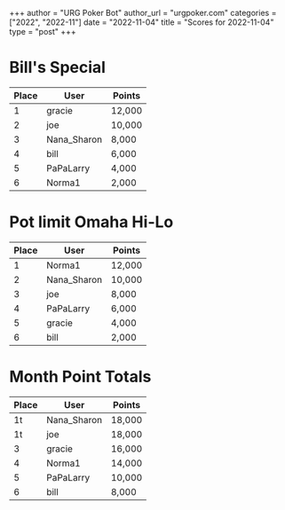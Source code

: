 +++
author = "URG Poker Bot"
author_url = "urgpoker.com"
categories = ["2022", "2022-11"]
date = "2022-11-04"
title = "Scores for 2022-11-04"
type = "post"
+++
# Bill's Special

| Place | User | Points |
|-------|------|--------|
| 1 | gracie | 12,000 |
| 2 | joe | 10,000 |
| 3 | Nana_Sharon | 8,000 |
| 4 | bill | 6,000 |
| 5 | PaPaLarry | 4,000 |
| 6 | Norma1 | 2,000 |

# Pot limit Omaha Hi-Lo

| Place | User | Points |
|-------|------|--------|
| 1 | Norma1 | 12,000 |
| 2 | Nana_Sharon | 10,000 |
| 3 | joe | 8,000 |
| 4 | PaPaLarry | 6,000 |
| 5 | gracie | 4,000 |
| 6 | bill | 2,000 |

# Month Point Totals

| Place | User | Points |
|-------|------|--------|
| 1t | Nana_Sharon | 18,000 |
| 1t | joe | 18,000 |
| 3 | gracie | 16,000 |
| 4 | Norma1 | 14,000 |
| 5 | PaPaLarry | 10,000 |
| 6 | bill | 8,000 |
